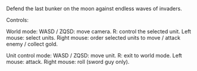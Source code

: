 Defend the last bunker on the moon against endless waves of invaders.

Controls:

World mode:
 WASD / ZQSD: move camera.
 R: control the selected unit.
 Left mouse: select units.
 Right mouse: order selected units to move / attack enemy / collect gold.

Unit control mode:
 WASD / ZQSD: move unit.
 R: exit to world mode.
 Left mouse: attack.
 Right mouse: roll (sword guy only).